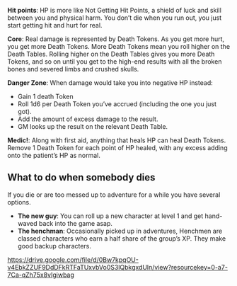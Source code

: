 **Hit points**: HP is more like Not Getting Hit Points, a shield of luck and skill between you and physical harm. You don’t die when you run out, you just start getting hit and hurt for real.

**Core**: Real damage is represented by Death Tokens. As you get more hurt, you get more Death Tokens. More Death Tokens mean you roll higher on the Death Tables. 
Rolling higher on the Death Tables gives you more Death Tokens, and so on until you get to the high-end results with all the broken bones and severed limbs and crushed skulls.

**Danger Zone**: When damage would take you into negative HP instead:
- Gain 1 death Token
- Roll 1d6 per Death Token you’ve accrued (including the one you just got).
- Add the amount of excess damage to the result.
- GM looks up the result on the relevant Death Table.

**Medic!**: Along with first aid, anything that heals HP can heal Death Tokens. Remove 1 Death Token for each point of HP healed, with any excess adding onto the patient’s HP as normal.

## What to do when somebody dies
If you die or are too messed up to adventure for a while you have several options.
- **The new guy**: You can roll up a new character at level 1 and get hand-waved back into the game asap.
- **The henchman**: Occasionally picked up in adventures, Henchmen are classed characters who earn a half share of the group’s XP. They make good backup characters.

https://drive.google.com/file/d/0Bw7kpqOU-v4EbkZZUF9DdDFkRTFaTUxvbVo0S3lQbkgxdUln/view?resourcekey=0-a7-7Ca-qZh75x8vIgiwbag
